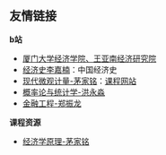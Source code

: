 ## 友情链接

**b站**

- [厦门大学经济学院、王亚南经济研究院](https://space.bilibili.com/226018640/)
- [经济史李嘉楠](https://space.bilibili.com/508378437/)：中国经济史
- [现代微观计量-茅家铭](https://www.bilibili.com/video/BV1CE411y7h5)：[课程网站](https://jiamingmao.github.io/data-analysis/)
- [概率论与统计学-洪永淼](https://www.bilibili.com/video/BV11t411A7bp)
- [金融工程-郑振龙](https://www.bilibili.com/video/BV1Zx411U7Cb)

**课程资源**

- [经济学原理-茅家铭](https://github.com/jiamingmao/principles-of-economics)
